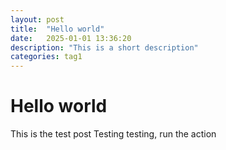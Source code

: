 ```yaml
---
layout: post
title:  "Hello world"
date:   2025-01-01 13:36:20
description: "This is a short description"
categories: tag1
---
```


# Hello world

This is the test post
Testing testing, run the action